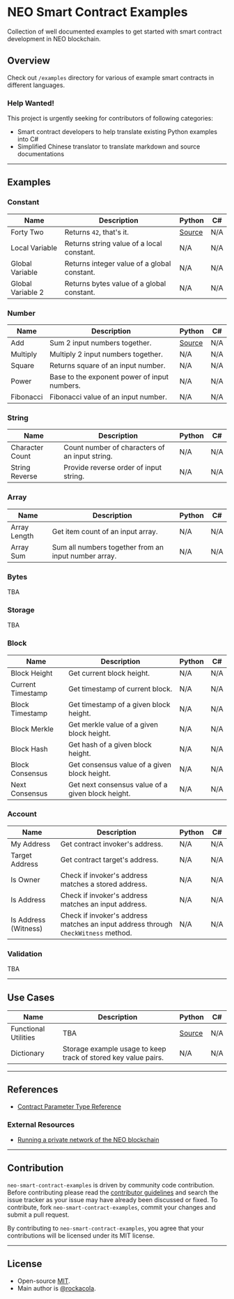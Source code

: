 # NEO Smart Contract Examples

Collection of well documented examples to get started with smart contract development in NEO blockchain.

## Overview

Check out `/examples` directory for various of example smart contracts in different languages.

### Help Wanted!

This project is urgently seeking for contributors of following categories:

* Smart contract developers to help translate existing Python examples into C#
* Simplified Chinese translator to translate markdown and source documentations

---

## Examples

### Constant

| Name | Description | Python | C#
| --- | --- | --- | ---
| Forty Two | Returns `42`, that's it. | [Source](examples/python/constant/forty-two.py) | N/A
| Local Variable | Returns string value of a local constant. | N/A | N/A
| Global Variable | Returns integer value of a global constant. | N/A | N/A
| Global Variable 2 | Returns bytes value of a global constant. | N/A | N/A

### Number

| Name | Description | Python | C#
| --- | --- | --- | ---
| Add | Sum 2 input numbers together. | [Source](examples/python/number/add.py) | N/A
| Multiply | Multiply 2 input numbers together. | N/A | N/A
| Square | Returns square of an input number. | N/A | N/A
| Power | Base to the exponent power of input numbers. | N/A | N/A
| Fibonacci | Fibonacci value of an input number. | N/A | N/A

### String

| Name | Description | Python | C#
| --- | --- | --- | ---
| Character Count | Count number of characters of an input string. | N/A | N/A
| String Reverse | Provide reverse order of input string. | N/A | N/A

### Array

| Name | Description | Python | C#
| --- | --- | --- | ---
| Array Length | Get item count of an input array. | N/A | N/A
| Array Sum | Sum all numbers together from an input number array. | N/A | N/A

### Bytes

TBA

### Storage

TBA

### Block

| Name | Description | Python | C#
| --- | --- | --- | ---
| Block Height | Get current block height. | N/A | N/A
| Current Timestamp | Get timestamp of current block. | N/A | N/A
| Block Timestamp | Get timestamp of a given block height. | N/A | N/A
| Block Merkle | Get merkle value of a given block height. | N/A | N/A
| Block Hash | Get hash of a given block height. | N/A | N/A
| Block Consensus | Get consensus value of a given block height. | N/A | N/A
| Next Consensus | Get next consensus value of a given block height. | N/A | N/A

### Account

| Name | Description | Python | C#
| --- | --- | --- | ---
| My Address | Get contract invoker's address. | N/A | N/A
| Target Address | Get contract target's address. | N/A | N/A
| Is Owner | Check if invoker's address matches a stored address. | N/A | N/A
| Is Address | Check if invoker's address matches an input address. | N/A | N/A
| Is Address (Witness) | Check if invoker's address matches an input address through `CheckWitness` method. | N/A | N/A

### Validation

TBA

---

## Use Cases

| Name | Description | Python | C#
| --- | --- | --- | ---
| Functional Utilities | TBA | [Source](use-cases/python/functional-utilities/functional-utilities.py) | N/A
| Dictionary | Storage example usage to keep track of stored key value pairs. | N/A | N/A

---

## References

* [Contract Parameter Type Reference](docs/contract-parameter-type.md)

### External Resources

* [Running a private network of the NEO blockchain](https://medium.com/proof-of-working/how-to-run-a-private-network-of-the-neo-blockchain-d83004557359)

---

## Contribution

`neo-smart-contract-examples` is driven by community code contribution. Before contributing please read the [contributor guidelines](.github/CONTRIBUTING.md) and search the issue tracker as your issue may have already been discussed or fixed. To contribute, fork `neo-smart-contract-examples`, commit your changes and submit a pull request.

By contributing to `neo-smart-contract-examples`, you agree that your contributions will be licensed under its MIT license.

---

## License

* Open-source [MIT](LICENSE.md).
* Main author is [@rockacola](https://github.com/rockacola).

